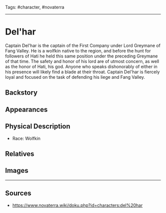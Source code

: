 Tags: #character, #novaterra

---
# Del'har

Captain Del'har is the captain of the First Company under Lord Greymane of Fang Valley. He is a wolfkin native to the region, and before the hunt for followers of Hati he held this same position under the preceding Greymane of that time. The safety and honor of his lord are of utmost concern, as well as the honor of Hati, his god. Anyone who speaks dishonorably of either in his presence will likely find a blade at their throat. Captain Del'har is fiercely loyal and focused on the task of defending his liege and Fang Valley.

## Backstory

## Appearances

## Physical Description

- Race: Wolfkin

## Relatives

## Images

---
## Sources
- https://www.novaterra.wiki/doku.php?id=characters:del%20har